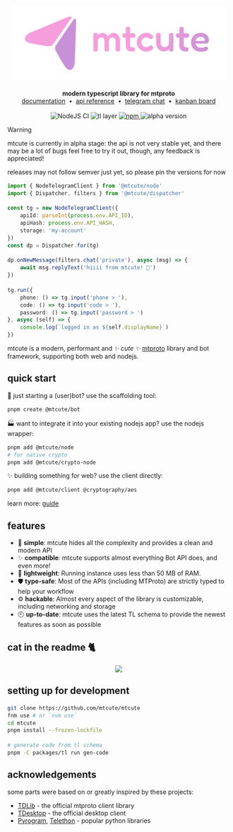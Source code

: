 <p align="center">
    <a href="https://github.com/mtcute/mtcute/">
        <img src="./.github/logo.svg" alt="mtcute logo" title="mtcute" width="480" /><br/>
    </a><br/>
    <b>modern typescript library for mtproto</b>
    <br>
    <a href="https://mtcute.dev">documentation</a>
    &nbsp;•&nbsp;
    <a href="https://ref.mtcute.dev">api reference</a>
    &nbsp;•&nbsp;
    <a href="https://t.me/mt_cute">telegram chat</a>
    &nbsp;•&nbsp;
    <a href="https://lindie.app/share/6c5d9f04cae4f0640f58b9d5d7ddca467e87e980">kanban board</a>
    <br/><br/>
    <img src="https://github.com/mtcute/mtcute/actions/workflows/test.yaml/badge.svg" alt="NodeJS CI" />
    <img src="https://img.shields.io/badge/dynamic/json?url=https%3A%2F%2Fraw.githubusercontent.com%2Fmtcute%2Fmtcute%2Fmaster%2Fpackages%2Ftl%2Fapi-schema.json&query=l&label=tl%20layer" alt="tl layer" />
    <a href="https://www.npmjs.com/search?q=%40mtcute">
        <img src="https://img.shields.io/npm/v/@mtcute/client" alt="npm" />
    </a>
    <img src="https://img.shields.io/badge/-alpha-orange" alt="alpha version" />
</p>

> [!WARNING]
> mtcute is currently in alpha stage: the api is not very stable yet, and there may be a lot of bugs
> feel free to try it out, though, any feedback is appreciated!
>
> releases may not follow semver just yet, so please pin the versions for now

```ts
import { NodeTelegramClient } from '@mtcute/node'
import { Dispatcher, filters } from '@mtcute/dispatcher'

const tg = new NodeTelegramClient({
    apiId: parseInt(process.env.API_ID),
    apiHash: process.env.API_HASH,
    storage: 'my-account'
})
const dp = Dispatcher.for(tg)

dp.onNewMessage(filters.chat('private'), async (msg) => {
    await msg.replyText('hiiii from mtcute! 🌸')
})

tg.run({
    phone: () => tg.input('phone > '),
    code: () => tg.input('code > '),
    password: () => tg.input('password > ')
}, async (self) => {
    console.log(`logged in as ${self.displayName}`)
})
```

mtcute is a modern, performant and *✨ cute ✨* [mtproto](https://mtcute.dev/guide/intro/mtproto-vs-bot-api.html) library and bot framework,
supporting both web and nodejs.

## quick start

🤖 just starting a (user)bot? use the scaffolding tool:

```bash
pnpm create @mtcute/bot
```

🏭 want to integrate it into your existing nodejs app? use the nodejs wrapper:
```bash
pnpm add @mtcute/node
# for native crypto
pnpm add @mtcute/crypto-node
```

✨ building something for web? use the client directly:
```bash
pnpm add @mtcute/client @cryptography/aes
```

learn more: [guide](https://mtcute.dev/guide/)

## features

- 🍰 **simple**: mtcute hides all the complexity and provides a clean and modern API
- ✨ **compatible**: mtcute supports almost everything Bot API does, and even more!
- 🍡 **lightweight**: Running instance uses less than 50 MB of RAM.
- 🛡️ **type-safe**: Most of the APIs (including MTProto) are strictly typed to help your workflow
- ⚙️ **hackable**: Almost every aspect of the library is customizable, including networking and storage
- 🕙 **up-to-date**: mtcute uses the latest TL schema to provide the newest features as soon as possible

## cat in the readme 🐈

<p align="center">
    <img src="https://cataas.com/cat" align="center" width="480" />
</p>

## setting up for development

```bash
git clone https://github.com/mtcute/mtcute
fnm use # or `nvm use`
cd mtcute
pnpm install --frozen-lockfile

# generate code from tl schema
pnpm -C packages/tl run gen-code
```

## acknowledgements

some parts were based on or greatly inspired by these projects:

- [TDLib](https://github.com/tdlib/td) - the official mtproto client library
- [TDesktop](https://github.com/telegramdesktop/tdesktop) - the official desktop client
- [Pyrogram](https://github.com/pyrogram/pyrogram), [Telethon](https://github.com/LonamiWebs/Telethon) - popular python libraries
